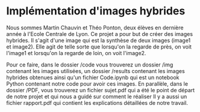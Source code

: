 # Implémentation d'images hybrides 

Nous sommes Martin Chauvin et Théo Ponton, deux élèves en dernière année à l'Ecole Centrale de Lyon. Ce projet a pour but de créer des images hybrides. Il s'agit d'une image qui est la synthèse de deux images (image1 et image2). Elle agit de telle sorte que lorsqu'on la regarde de près, on voit l'image1 et lorsqu'on la regarde de loin, on voit l'image2. 

Pour ce faire, dans le dossier /code vous trouverez un dossier /img contenant les images utilisées, un dossier /results contenant les images hybrides obtenues ainsi qu'un fichier Code.ipynb qui est un notebook Python contenant notre code pour avoir ces images. En parallèle, dans le dossier /PDF, vous trouverez un fichier sujet.pdf qui a été le point de départ de notre projet et qui nous a guidé sur comment le réaliser Il y a aussi un fichier rapport.pdf qui contient les explications détaillées de notre travail. 